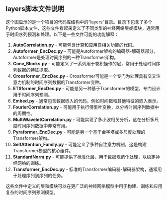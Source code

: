 ## layers脚本文件说明
这个图显示的是一个项目的代码库结构中的“layers”目录。目录下包含了多个Python脚本文件，这些文件看起来定义了不同类型的神经网络层或模块，通常用于时间序列预测和处理。以下是一些文件可能的功能解释：

1. **AutoCorrelation.py** - 可能包含计算和应用自相关功能的代码。
2. **Autoformer_EncDec.py** - 可能是Autoformer架构的编码器-解码器部分，Autoformer是处理时间序列的一种Transformer架构。
3. **Conv_Blocks.py** - 可能定义了一系列用于卷积操作的层，常用于处理时间序列数据的特征提取。
4. **Crossformer_EncDec.py** - Crossformer可能是一个专门为处理具有交叉注意力机制的时间序列数据的Transformer变种。
5. **ETSformer_EncDec.py** - 可能是另一种基于Transformer的模型，专门设计用于时间序列预测。
6. **Embed.py** - 通常包含数据嵌入的代码，例如时间戳和其他特征的嵌入表示。
7. **FourierCorrelation.py** - 可能用于执行傅里叶变换，以分析时间序列数据中的周期性。
8. **MultiWaveletCorrelation.py** - 可能实现了多小波相关分析，这在分析多尺度时间序列数据中非常有用。
9. **Pyraformer_EncDec.py** - 可能是另一个基于金字塔或多尺度处理的Transformer架构。
10. **SelfAttention_Family.py** - 可能定义了多种自注意力机制，这是构建Transformer模型的核心组件。
11. **StandardNorm.py** - 可能提供了标准化层，用于数据规范化处理，以稳定神经网络的训练。
12. **Transformer_EncDec.py** - 标准的Transformer编码器-解码器架构，通常用于处理序列到序列的任务。

这些文件中定义的层和模块可以在更广泛的神经网络模型中用于构建、训练和应用复杂的时间序列预测模型。
